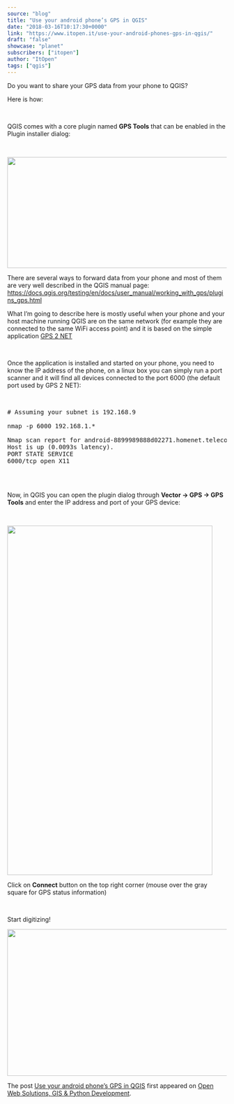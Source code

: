```yaml
---
source: "blog"
title: "Use your android phone’s GPS in QGIS"
date: "2018-03-16T10:17:30+0000"
link: "https://www.itopen.it/use-your-android-phones-gps-in-qgis/"
draft: "false"
showcase: "planet"
subscribers: ["itopen"]
author: "ItOpen"
tags: ["qgis"]
---
```


Do you want to share your GPS data from your phone to QGIS?

Here is how:

&nbsp;

QGIS comes with a core plugin named <strong>GPS Tools</strong> that can be enabled in the Plugin installer dialog:

&nbsp;

<a class="thumbnail cboxElement" href="https://www.itopen.it/wp-content/uploads/2018/03/gps-connection-install.png"><img alt="" class="aligncenter size-large wp-image-1886" height="254" src="https://www.itopen.it/wp-content/uploads/2018/03/gps-connection-install-800x254.png" width="800" /></a>

There are several ways to forward data from your phone and most of them are very well described in the QGIS manual page: <a href="https://docs.qgis.org/testing/en/docs/user_manual/working_with_gps/plugins_gps.html">https://docs.qgis.org/testing/en/docs/user_manual/working_with_gps/plugins_gps.html</a>

What I&#8217;m going to describe here is mostly useful when your phone and your host machine running QGIS are on the same network (for example they are connected to the same WiFi access point) and it is based on the simple application <a href="https://play.google.com/store/apps/details?id=net.cajax.gps2net&amp;hl=it">GPS 2 NET</a>

&nbsp;

Once the application is installed and started on your phone, you need to know the IP address of the phone, on a linux box you can simply run a port scanner and it will find all devices connected to the port 6000 (the default port used by GPS 2 NET):

&nbsp;
<pre class="wp-code-highlight prettyprint"># Assuming your subnet is 192.168.9

nmap -p 6000 192.168.1.*

Nmap scan report for android-8899989888d02271.homenet.telecomitalia.it (192.168.99.50)
Host is up (0.0093s latency).
PORT STATE SERVICE
6000/tcp open X11

</pre>
&nbsp;

Now, in QGIS you can open the plugin dialog through <strong>Vector -&gt; GPS -&gt; GPS Tools</strong> and enter the IP address and port of your GPS device:

&nbsp;

<a class="thumbnail cboxElement" href="https://www.itopen.it/wp-content/uploads/2018/03/gps-connection-settings.png"><img alt="" class="aligncenter size-large wp-image-1890" height="800" src="https://www.itopen.it/wp-content/uploads/2018/03/gps-connection-settings-471x800.png" width="471" /></a>

Click on <strong>Connect</strong> button on the top right corner (mouse over the gray square for GPS status information)

&nbsp;

Start digitizing!

<a class="thumbnail cboxElement" href="https://www.itopen.it/wp-content/uploads/2018/03/gps-connection-fix.png"><img alt="" class="aligncenter size-large wp-image-1893" height="336" src="https://www.itopen.it/wp-content/uploads/2018/03/gps-connection-fix-800x336.png" width="800" /></a><p>The post <a href="https://www.itopen.it/use-your-android-phones-gps-in-qgis/">Use your android phone’s GPS in QGIS</a> first appeared on <a href="https://www.itopen.it">Open Web Solutions, GIS & Python Development</a>.</p>
